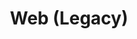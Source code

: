 ---
layout: redirect.njk
tags: page
key: legacy_de
title: Web (Legacy)
redirect: /de/design-system/legacy/overview/
parent: design-system_de
order: 4
---